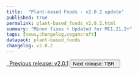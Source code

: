 ```yaml
---
title:  "Plant-based Foods - v2.0.2 update"
published: true
permalink: plant-based_foods_v2.0.2.html
summary: "Minor fixes + Updated for MC1.21.2+"
tags: [news,changelog,vegancraft]
datapack: plant-based_foods
changelog: v2.0.2
---
```


<div class="btn-group">
    <a href="plant-based_foods_v2.0.1.html" role="button" class="btn btn-primary"><i class="fa fa-caret-left"></i>&nbsp; Previous release: v2.0.1</a>
    <button role="button" class="btn btn-default disabled">Next release: TBR &nbsp;<i class="fa fa-caret-right"></i> </button>
</div>